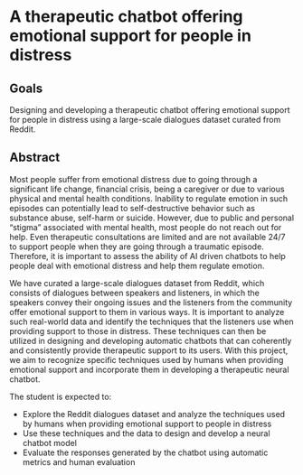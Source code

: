 # A therapeutic chatbot offering emotional support for people in distress

## Goals
Designing and developing a therapeutic chatbot offering emotional support for people in distress using a large-scale dialogues dataset curated from Reddit.

## Abstract
Most people suffer from emotional distress due to going through a significant life change, financial crisis, being a caregiver or due to various physical and mental health conditions. Inability to regulate emotion in such episodes can potentially lead to self-destructive behavior such as substance abuse, self-harm or suicide. However, due to public and personal “stigma” associated with mental health, most people do not reach out for help. Even therapeutic consultations are limited and are not available 24/7 to support people when they are going through a traumatic episode. Therefore, it is important to assess the ability of AI driven chatbots to help people deal with emotional distress and help them regulate emotion.

We have curated a large-scale dialogues dataset from Reddit, which consists of dialogues between speakers and listeners, in which the speakers convey their ongoing issues and the listeners from the community offer emotional support to them in various ways. It is important to analyze such real-world data and identify the techniques that the listeners use when providing support to those in distress. These techniques can then be utilized in designing and developing automatic chatbots that can coherently and consistently provide therapeutic support to its users. With this project, we aim to recognize specific techniques used by humans when providing emotional support and incorporate them in developing a therapeutic neural chatbot.

The student is expected to:
* Explore the Reddit dialogues dataset and analyze the techniques used by humans when providing emotional support to people in distress
* Use these techniques and the data to design and develop a neural chatbot model
* Evaluate the responses generated by the chatbot using automatic metrics and human evaluation
